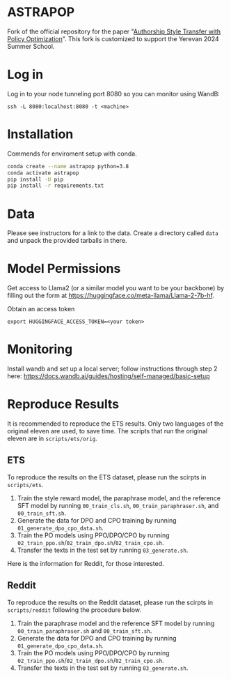 # ASTRAPOP
Fork of the official repository for the paper "[Authorship Style Transfer with Policy Optimization](https://arxiv.org/abs/2403.08043)".
This fork is customized to support the Yerevan 2024 Summer School.

# Log in

Log in to your node tunneling port 8080 so you can monitor using WandB:
```
ssh -L 8080:localhost:8080 -t <machine>
```

# Installation

Commends for enviroment setup with conda.
```bash
conda create --name astrapop python=3.8
conda activate astrapop
pip install -U pip
pip install -r requirements.txt
```

# Data

Please see instructors for a link to the data. Create a directory called `data` and unpack the provided tarballs in there.

# Model Permissions

Get access to Llama2 (or a similar model you want to be your backbone) by filling out the form at https://huggingface.co/meta-llama/Llama-2-7b-hf.

Obtain an access token 

```export HUGGINGFACE_ACCESS_TOKEN=<your token>```

# Monitoring

Install wandb and set up a local server; follow instructions through step 2 here: https://docs.wandb.ai/guides/hosting/self-managed/basic-setup



# Reproduce Results

It is recommended to reproduce the ETS results. Only two languages of the original eleven are used, to save time. The scripts that run the original eleven are in `scripts/ets/orig`.

## ETS
To reproduce the results on the ETS dataset, please run the scirpts in `scripts/ets`.
1. Train the style reward model, the paraphrase model, and the reference SFT model by running `00_train_cls.sh`, `00_train_paraphraser.sh`, and `00_train_sft.sh`.
2. Generate the data for DPO and CPO training by running `01_generate_dpo_cpo_data.sh`.
3. Train the PO models using PPO/DPO/CPO by running `02_train_ppo.sh`/`02_train_dpo.sh`/`02_train_cpo.sh`.
4. Transfer the texts in the test set by running `03_generate.sh`.


Here is the information for Reddit, for those interested.

## Reddit
To reproduce the results on the Reddit dataset, please run the scirpts in `scripts/reddit` following the procedure below.
1. Train the paraphrase model and the reference SFT model by running `00_train_paraphraser.sh` and `00_train_sft.sh`.
2. Generate the data for DPO and CPO training by running `01_generate_dpo_cpo_data.sh`.
3. Train the PO models using PPO/DPO/CPO by running `02_train_ppo.sh`/`02_train_dpo.sh`/`02_train_cpo.sh`.
4. Transfer the texts in the test set by running `03_generate.sh`.   
